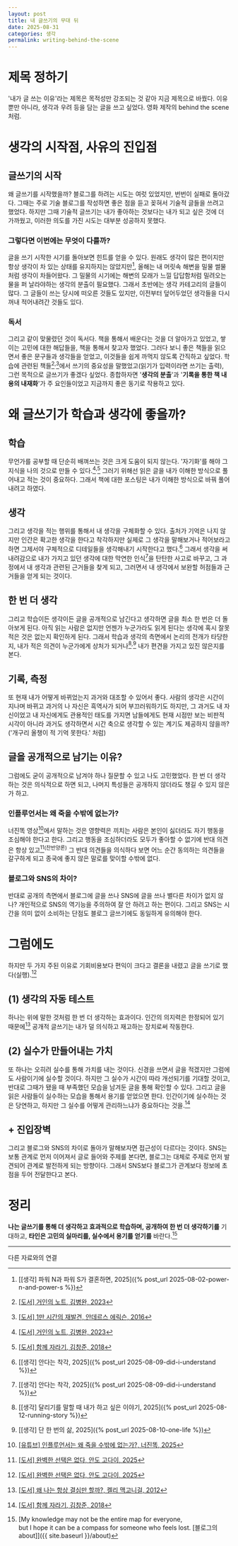 ```yaml
---
layout: post
title: 내 글쓰기의 무대 뒤
date: 2025-08-31
categories: 생각
permalink: writing-behind-the-scene
---
```


# 제목 정하기

'내가 글 쓰는 이유'라는 제목은 목적성만 강조되는 것 같아 지금 제목으로 바꿨다. 이유뿐만 아니라, 생각과 우려 등을 담는 글을 쓰고 싶었다. 영화 제작의 behind the scene처럼.

# 생각의 시작점, 사유의 진입점

## 글쓰기의 시작

왜 글쓰기를 시작했을까? 블로그를 하려는 시도는 여럿 있었지만, 번번이 실패로 돌아갔다. 그때는 주로 기술 블로그를 작성하면 좋은 점을 듣고 꽂혀서 기술적 글들을 쓰려고 했었다. 하지만 그때 기술적 글쓰기는 내가 좋아하는 것보다는 내가 되고 싶은 것에 더 가까웠고, 이러한 의도를 가진 시도는 대부분 성공하지 못했다.

### 그렇다면 이번에는 무엇이 다를까?

글을 쓰기 시작한 시기를 돌아보면 힌트를 얻을 수 있다. 원래도 생각이 많은 편이지만 항상 생각이 차 있는 상태를 유지하지는 않았지만[^1], 올해는 내 머릿속 해변을 밀물 썰물처럼 생각이 차들어왔다. 그 밀물의 시기에는 해변의 모래가 느낄 답답함처럼 밀려오는 물을 퍼 날라야하는 생각의 분출이 필요했다. 그래서 초반에는 생각 카테고리의 글들이 많다. 그 글들이 쓰는 당시에 떠오른 것들도 있지만, 이전부터 덮어두었던 생각들을 다시 꺼내 적어내려간 것들도 있다.

### 독서

그리고 같이 맞물렸던 것이 독서다. 책을 통해서 배운다는 것을 더 알아가고 있었고, 쌓이는 고민에 대한 해답들을, 책을 통해서 찾고자 했었다. 그러다 보니 좋은 책들을 읽으면서 좋은 문구들과 생각들을 얻었고, 이것들을 쉽게 까먹지 않도록 간직하고 싶었다. 학습에 관련된 책들[^2]<sup>,</sup>[^3]에서 쓰기의 중요성을 말했었고(읽기가 입력이라면 쓰기는 출력), 그런 목적으로 글쓰기가 좋겠다 싶었다. 종합하자면 '**생각의 분출**'과 '**기록을 통한 책 내용의 내재화**'가 주 요인들이었고 지금까지 좋은 동기로 작용하고 있다.

# 왜 글쓰기가 학습과 생각에 좋을까?

## 학습

무언가를 공부할 때 단순히 배껴쓰는 것은 크게 도움이 되지 않는다. '자기화'를 해야 그 지식을 나의 것으로 만들 수 있다.[^2]<sup>,</sup>[^4] 그러기 위해선 읽은 글을 내가 이해한 방식으로 풀어내고 적는 것이 중요하다. 그래서 책에 대한 포스팅은 내가 이해한 방식으로 바꿔 풀어내려고 하였다.

## 생각

그리고 생각을 적는 행위를 통해서 내 생각을 구체화할 수 있다. 출처가 기억은 나지 않지만 인간은 확고한 생각을 한다고 착각하지만 실제로 그 생각을 말해보거나 적어보라고 하면 그제서야 구체적으로 디테일들을 생각해내기 시작한다고 했다.[^5] 그래서 생각을 써 내려감으로 내가 가지고 있던 생각에 대한 막연한 인식[^5]을 탄탄한 사고로 바꾸고, 그 과정에서 내 생각과 관련된 근거들을 찾게 되고, 그러면서 내 생각에서 보완할 허점들과 근거들을 얻게 되는 것이다.

## 한 번 더 생각

그리고 학습이든 생각이든 글을 공개적으로 남긴다고 생각하면 글을 최소 한 번은 더 돌아보게 된다. 아직 읽는 사람은 없지만 언젠가 누군가라도 읽게 된다는 생각에 혹시 잘못 적은 것은 없는지 확인하게 된다. 그래서 학습과 생각의 측면에서 논리의 전개가 타당한지, 내가 적은 의견이 누군가에게 상처가 되거나[^6]<sup>,</sup>[^7] 내가 편견을 가지고 있진 않은지를 본다.

## 기록, 측정

또 현재 내가 어떻게 바뀌었는지 과거와 대조할 수 있어서 좋다. 사람의 생각은 시간이 지나며 바뀌고 과거의 나 자신은 흑역사가 되어 부끄러워하기도 하지만, 그 과거도 내 자신이었고 내 자신에게도 관용적인 태도를 가지면 남들에게도 현재 시점만 보는 비판적 시각이 아니라 과거도 생각하면서 시간 축으로 생각할 수 있는 계기도 제공하지 않을까? ('개구리 올챙이 적 기억 못한다.' 처럼)

## 글을 공개적으로 남기는 이유?

그럼에도 굳이 공개적으로 남겨야 하나 질문할 수 있고 나도 고민했었다. 한 번 더 생각하는 것은 의식적으로 하면 되고, 나머지 특성들은 공개하지 않더라도 챙길 수 있지 않은가 하고.

### 인플루언서는 왜 죽을 수밖에 없는가?

너진똑 영상[^10]에서 말하는 것은 영향력은 끼치는 사람은 본인이 싫더라도 자기 행동을 조심해야 한다고 한다. 그리고 행동을 조심하더라도 모두가 좋아할 수 없기에 반대 의견은 항상 있고[^8]<sup>(찬반양론)</sup> 그 반대 의견들을 의식하다 보면 어느 순간 동의하는 의견들을 갈구하게 되고 종국에 좋지 않은 말로를 맞이할 수밖에 없다.

### 블로그와 SNS의 차이?

반대로 공개의 측면에서 블로그에 글을 쓰나 SNS에 글을 쓰나 별다른 차이가 없지 않나? 개인적으로 SNS의 역기능을 주의하여 잘 안 하려고 하는 편이다. 그리고 SNS는 시간을 의미 없이 소비하는 단점도 블로그 글쓰기에도 동일하게 유의해야 한다.

# 그럼에도

하지만 두 가지 주된 이유로 기회비용보다 편익이 크다고 결론을 내렸고 글을 쓰기로 했다(실행).[^8]

## (1) 생각의 자동 테스트

하나는 위에 말한 것처럼 한 번 더 생각하는 효과이다. 인간의 의지력은 한정되어 있기 때문에[^9] 공개적 글쓰기는 내가 덜 의식하고 재고하는 장치로써 작동한다.

## (2) 실수가 만들어내는 가치

또 하나는 오히려 실수를 통해 가치를 내는 것이다. 신경을 쓰면서 글을 적겠지만 그럼에도 사람이기에 실수할 것이다. 하지만 그 실수가 시간이 따라 개선되기를 기대할 것이고, 반대로 그때가 됐을 때 부족했던 모습을 남겨둔 글을 통해 확인할 수 있다. 그리고 글을 읽은 사람들이 실수하는 모습을 통해서 용기를 얻었으면 한다. 인간이기에 실수하는 것은 당연하고, 하지만 그 실수를 어떻게 관리하느냐가 중요하다는 것을.[^4]

## + 진입장벽

그리고 블로그와 SNS의 차이로 돌아가 말해보자면 접근성이 다르다는 것이다. SNS는 보통 관계로 먼저 이어져서 글로 들어와 주제를 본다면, 블로그는 대체로 주제로 먼저 발견되어 관계로 발전하게 되는 방향이다. 그래서 SNS보다 블로그가 관계보다 정보에 초점을 두어 전달한다고 본다.

# 정리

<emphasis><b>나는 글쓰기를 통해 더 생각하고 효과적으로 학습하며, 공개하여 한 번 더 생각하기를</b></emphasis> 기대하고, <emphasis><b>타인은 고민의 실마리를, 실수에서 용기를 얻기를</b></emphasis> 바란다.[^11]

---

다른 자료와의 연결

[^1]: [[생각] 파워 N과 파워 S가 결혼하면, 2025]({% post_url 2025-08-02-power-n-and-power-s %})
[^2]: [[도서] 거인의 노트, 김병완, 2023](https://product.kyobobook.co.kr/detail/S000001953766)
[^3]: [[도서] 1만 시간의 재발견, 안데르스 에릭슨, 2016](https://product.kyobobook.co.kr/detail/S000001892497)
[^4]: [[도서] 함께 자라기, 김창준, 2018](https://product.kyobobook.co.kr/detail/S000001033071)
[^5]: [[생각] 안다는 착각, 2025]({% post_url 2025-08-09-did-i-understand %})
[^6]: [[생각] 달리기를 말할 때 내가 하고 싶은 이야기, 2025]({% post_url 2025-08-12-running-story %})
[^7]: [[생각] 단 한 번의 삶, 2025]({% post_url 2025-08-10-one-life %})
[^8]: [[도서] 완벽한 선택은 없다, 안도 고다이, 2025](https://product.kyobobook.co.kr/detail/S000216497148)
[^9]: [[도서] 왜 나는 항상 결심만 할까?, 켈리 맥고니걸, 2012](https://product.kyobobook.co.kr/detail/S000000733034)
[^10]: [[유튜브] 인플루언서는 왜 죽을 수밖에 없는가?, 너진똑, 2025](https://www.youtube.com/watch?v=X_qqqRO280s)
[^11]: [My knowledge may not be the entire map for everyone,<br>but I hope it can be a compass for someone who feels lost. [블로그의 about]]({{ site.baseurl }}/about)
